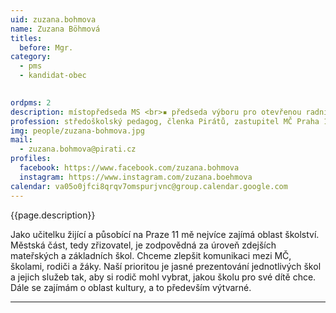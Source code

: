 ```yaml
---
uid: zuzana.bohmova
name: Zuzana Böhmová
titles:
  before: Mgr.
category:
  - pms
  - kandidat-obec

  
ordpms: 2
description: místopředseda MS <br>▪ předseda výboru pro otevřenou radnici a digitalizaci <br>▪ člen komise pro výchovu, vzdělávání a národnostní menšiny <br>▪ člen mediální komise
profession: středoškolský pedagog, členka Pirátů, zastupitel MČ Praha 11, gesce školství, otevřená radnice, digitalizace, středoškolský pedagog, členka Pirátů
img: people/zuzana-bohmova.jpg
mail:
  - zuzana.bohmova@pirati.cz
profiles:
  facebook: https://www.facebook.com/zuzana.bohmova
  instagram: https://www.instagram.com/zuzana.boehmova
calendar: va05o0jfci8qrqv7omspurjvnc@group.calendar.google.com
---
```


{{page.description}}

Jako učitelku žijící a působící na Praze 11 mě nejvíce zajímá oblast školství. Městská část, tedy zřizovatel, je zodpovědná za úroveň zdejších mateřských a základních škol. Chceme zlepšit komunikaci mezi MČ, školami, rodiči a žáky. Naší prioritou je jasné prezentování jednotlivých škol a jejich služeb tak, aby si rodič mohl vybrat, jakou školu pro své dítě chce. Dále se zajímám o oblast kultury, a to především výtvarné.

---
